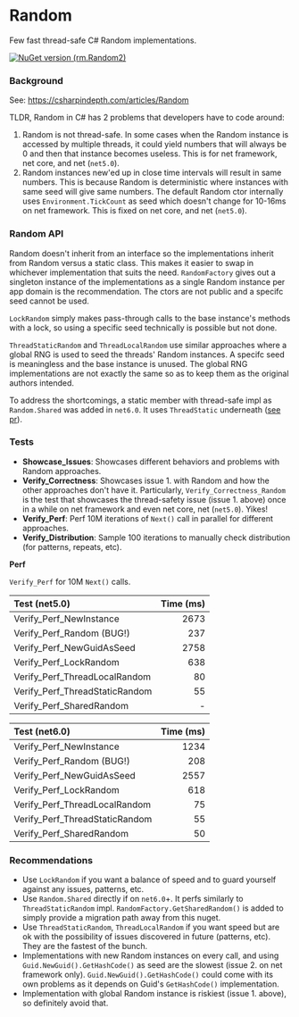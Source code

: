 # Random

Few fast thread-safe C# Random implementations.

[![NuGet version (rm.Random2)](https://img.shields.io/nuget/v/rm.Random2.svg?style=flat-square)](https://www.nuget.org/packages/rm.Random2/)

### Background

See: https://csharpindepth.com/articles/Random

TLDR, Random in C# has 2 problems that developers have to code around: 

1. Random is not thread-safe. In some cases when the Random instance is accessed by multiple threads, it could yield numbers that will always be 0 and then that instance becomes useless. This is for net framework, net core, and net (`net5.0`).
2. Random instances new'ed up in close time intervals will result in same numbers. This is because Random is deterministic where instances with same seed will give same numbers. The default Random ctor internally uses `Environment.TickCount` as seed which doesn't change for 10-16ms on net framework. This is fixed on net core, and net (`net5.0`). 

### Random API

Random doesn't inherit from an interface so the implementations inherit from Random versus a static class. This makes it easier to swap in whichever implementation that suits the need. `RandomFactory` gives out a singleton instance of the implementations as a single Random instance per app domain is the recommendation. The ctors are not public and a specifc seed cannot be used. 

`LockRandom` simply makes pass-through calls to the base instance's methods with a lock, so using a specific seed technically is possible but not done. 

`ThreadStaticRandom` and `ThreadLocalRandom` use similar approaches where a global RNG is used to seed the threads' Random instances. A specifc seed is meaningless and the base instance is unused. The global RNG implementations are not exactly the same so as to keep them as the original authors intended. 

To address the shortcomings, a static member with thread-safe impl as `Random.Shared` was added in `net6.0`. It uses `ThreadStatic` underneath ([see pr](https://github.com/dotnet/runtime/pull/50297/files#diff-6fa7e54f57878bb019a11332aeeb42c75430a0ac87c78cdfa9ce382137b3d851)).

### Tests

- **Showcase_Issues**: Showcases different behaviors and problems with Random approaches. 
- **Verify_Correctness**: Showcases issue 1. with Random and how the other approaches don't have it. Particularly, `Verify_Correctness_Random` is the test that showcases the thread-safety issue (issue 1. above) once in a while on net framework and even net core, net (`net5.0`). Yikes! 
- **Verify_Perf**: Perf 10M iterations of `Next()` call in parallel for different approaches. 
- **Verify_Distribution**: Sample 100 iterations to manually check distribution (for patterns, repeats, etc). 

**Perf**

`Verify_Perf` for 10M `Next()` calls. 

| Test (net5.0)                  |   Time (ms) |
| :-                             |          -: |
| Verify_Perf_NewInstance        |        2673 |
| Verify_Perf_Random (BUG!)      |         237 |
| Verify_Perf_NewGuidAsSeed      |        2758 |
| Verify_Perf_LockRandom         |         638 |
| Verify_Perf_ThreadLocalRandom  |          80 |
| Verify_Perf_ThreadStaticRandom |          55 |
| Verify_Perf_SharedRandom       |           - |

| Test (net6.0)                  |   Time (ms) |
| :-                             |          -: |
| Verify_Perf_NewInstance        |        1234 |
| Verify_Perf_Random (BUG!)      |         208 |
| Verify_Perf_NewGuidAsSeed      |        2557 |
| Verify_Perf_LockRandom         |         618 |
| Verify_Perf_ThreadLocalRandom  |          75 |
| Verify_Perf_ThreadStaticRandom |          55 |
| Verify_Perf_SharedRandom       |          50 |

### Recommendations

- Use `LockRandom` if you want a balance of speed and to guard yourself against any issues, patterns, etc. 
- Use `Random.Shared` directly if on `net6.0`+. It perfs similarly to `ThreadStaticRandom` impl. `RandomFactory.GetSharedRandom()` is added to simply provide a migration path away from this nuget. 
- Use `ThreadStaticRandom`, `ThreadLocalRandom` if you want speed but are ok with the possibility of issues discovered in future (patterns, etc). They are the fastest of the bunch. 
- Implementations with new Random instances on every call, and using `Guid.NewGuid().GetHashCode()` as seed are the slowest (issue 2. on net framework only). `Guid.NewGuid().GetHashCode()` could come with its own problems as it depends on Guid's `GetHashCode()` implementation. 
- Implementation with global Random instance is riskiest (issue 1. above), so definitely avoid that. 
